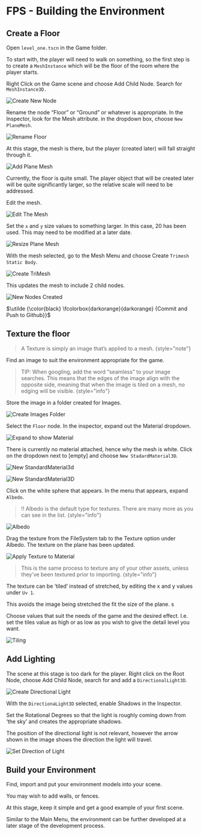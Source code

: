 # FPS - Building the Environment

## Create a Floor

Open `level_one.tscn` in the Game folder.

To start with, the player will need to walk on something, so the first step is to create a `MeshInstance` which will be the floor of the room where the player starts.

Right Click on the Game scene and choose Add Child Node. Search for `MeshInstance3D.`

![Create New Node](FPS-Environment-CreateNewNode.png)

Rename the node “Floor” or “Ground” or whatever is appropriate. In the Inspector, look for the Mesh attribute. in the dropdown box, choose `New PlaneMesh`.

![Rename Floor](FPS-Environment-FloorRename.png)


At this stage, the mesh is there, but the player (created later) will fall straight through it.

![Add Plane Mesh](FPS-Environment-AddPlaneMesh.png)

Currently, the floor is quite small. The player object that will be created later will be quite significantly larger, so the relative scale will need to be addressed.

Edit the mesh.

![Edit The Mesh](FPS-Environment-EditMesh.png)

Set the `x` and `y` size values to something larger. In this case, 20 has been used. This may need to be modified at a later date.

![Resize Plane Mesh](FPS-Environment-ResizePlaneMesh.png)

With the mesh selected, go to the Mesh Menu and choose Create `Trimesh Static Body`.

![Create TriMesh](FPS-Environment-CreateTriMesh.png)

This updates the mesh to include 2 child nodes.

![New Nodes Created](FPS-Environment-TriMeshNewNodes.png)

$\utilde {\color{black} \fcolorbox{darkorange}{darkorange}  {Commit and Push to Github}}$

## Texture the floor


> A Texture is simply an image that’s applied to a mesh.
{style="note"}

Find an image to suit the environment appropriate for the game. 


> TIP: When googling, add the word “seamless” to your image searches. This means that the edges of the image align with the opposite side, meaning that when the image is tiled on a mesh, no edging will be visible.
{style="info"}

Store the image in a folder created for Images.

![Create Images Folder](FPS-Environment-CreateImagesFolder.png)

Select the `Floor` node. In the inspector, expand out the Material dropdown.

![Expand to show Material](FPS-Environment-ExpandMaterial.png)

There is currently no material attached, hence why the mesh is white. Click on the dropdown next to [empty] and choose `New StadardMaterial3D`.

![New StandardMaterial3d](FPS-Environment-NewStandardMaterial3D.png)

![New StandardMaterial3D](FPS-Environment-NewStandardMaterial3D2.png)

Click on the white sphere that appears. In the menu that appears, expand `Albedo`. 


> ‼️ Albedo is the default type for textures. There are many more as you can see in the list.
{style="info"}


![Albedo](FPS-Environment-MaterialAlbedo.png)

Drag the texture from the FileSystem tab to the Texture option under Albedo. The texture on the plane has been updated.

![Apply Texture to Material](FPS-Environment-ApplyMaterial.gif)

> This is the same process to texture any of your other assets, unless they’ve been textured prior to importing.
{style="info"}

The texture can be ‘tiled’ instead of stretched, by editing the x and y values under `Uv 1`. 

This avoids the image being stretched the fit the size of the plane. s

Choose values that suit the needs of the game and the desired effect. I.e. set the tiles value as high or as low as you wish to give the detail level you want.

![Tiling](FPS-Environment-MaterialTiling.png)

## Add Lighting

The scene at this stage is too dark for the player. Right click on the Root Node, choose Add Child Node, search for and add a `DirectionalLight3D`.

![Create Directional Light](FPS-Environment-DirectionalLight.png)

With the `DirectionaLight3D` selected, enable Shadows in the Inspector.

Set the Rotational Degrees so that the light is roughly coming down from ‘the sky’ and creates the appropriate shadows.

The position of the directional light is not relevant, however the arrow shown in the image shows the direction the light will travel. 

![Set Direction of Light](FPS-Environment-DirectionalLightDirection.png)

## Build your Environment

Find, import and put your environment models into your scene.

You may wish to add walls, or fences. 

At this stage, keep it simple and get a good example of your first scene. 

Similar to the Main Menu, the environment can be further developed at a later stage of the development process.
